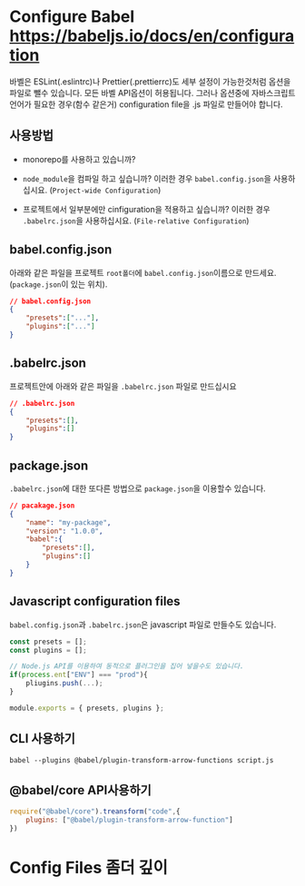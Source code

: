 # Configure Babel https://babeljs.io/docs/en/configuration
바벨은 ESLint(.eslintrc)나 Prettier(.prettierrc)도 세부 설정이 가능한것처럼 옵션을 파일로 뺄수 있습니다. 
모든 바벨 API옵션이 허용됩니다. 그러나 옵션중에 자바스크립트 언어가 필요한 경우(함수 같은거) configuration file을 .js 파일로 만들어야 합니다. 

## 사용방법
- monorepo를 사용하고 있습니까?
- `node_module`을 컴파일 하고 싶습니까?
이러한 경우 `babel.config.json`을 사용하십시요. (`Project-wide Configuration`)

- 프로젝트에서 일부분에만 cinfiguration을 적용하고 싶습니까?
이러한 경우 `.babelrc.json`을 사용하십시요. (`File-relative Configuration`)

## babel.config.json
아래와 같은 파일을 프로젝트 `root폴더`에 `babel.config.json`이름으로 만드세요. (`package.json`이 있는 위치).

```JSON
// babel.config.json
{
    "presets":["..."],
    "plugins":["..."]
}
```

## .babelrc.json
프로젝트안에 아래와 같은 파일을 `.babelrc.json` 파일로 만드십시요
```json
// .babelrc.json
{
    "presets":[],
    "plugins":[]
}
```

## package.json
`.babelrc.json`에 대한 또다른 방법으로 `package.json`을 이용할수 있습니다. 
```json
// pacakage.json
{
    "name": "my-package",
    "version": "1.0.0",
    "babel":{
        "presets":[],
        "plugins":[]
    }
}
```

## Javascript configuration files
`babel.config.json`과 `.babelrc.json`은 javascript 파일로 만들수도 있습니다. 
```js
const presets = [];
const plugins = [];

// Node.js API를 이용하여 동적으로 플러그인을 집어 넣을수도 있습니다.
if(process.ent["ENV"] === "prod"){
    pliugins.push(...);
}

module.exports = { presets, plugins };
```

## CLI 사용하기 
```shell
babel --plugins @babel/plugin-transform-arrow-functions script.js
```

## @babel/core API사용하기 
```js
require("@babel/core").treansform("code",{
    plugins: ["@babel/plugin-transform-arrow-function"]
})
```

# Config Files 좀더 깊이



